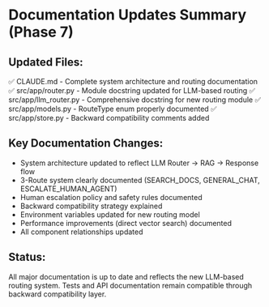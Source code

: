 
# Documentation Updates Summary (Phase 7)

## Updated Files:
✅ CLAUDE.md - Complete system architecture and routing documentation
✅ src/app/router.py - Module docstring updated for LLM-based routing
✅ src/app/llm_router.py - Comprehensive docstring for new routing module
✅ src/app/models.py - RouteType enum properly documented
✅ src/app/store.py - Backward compatibility comments added

## Key Documentation Changes:
- System architecture updated to reflect LLM Router → RAG → Response flow
- 3-Route system clearly documented (SEARCH_DOCS, GENERAL_CHAT, ESCALATE_HUMAN_AGENT)  
- Human escalation policy and safety rules documented
- Backward compatibility strategy explained
- Environment variables updated for new routing model
- Performance improvements (direct vector search) documented
- All component relationships updated

## Status:
All major documentation is up to date and reflects the new LLM-based routing system.
Tests and API documentation remain compatible through backward compatibility layer.

